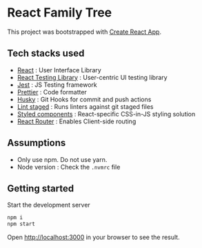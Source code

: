 # React Family Tree

This project was bootstrapped with [Create React App](https://github.com/facebook/create-react-app).

## Tech stacks used

- [React](https://react.dev/) : User Interface Library
- [React Testing Library](https://testing-library.com/) : User-centric UI testing library
- [Jest](https://jestjs.io/) : JS Testing framework
- [Prettier](https://prettier.io/) : Code formatter
- [Husky](https://typicode.github.io/husky/#/) : Git Hooks for commit and push actions
- [Lint staged](https://github.com/okonet/lint-staged) : Runs linters against git staged files
- [Styled components](https://styled-components.com/) : React-specific CSS-in-JS styling solution
- [React Router](https://reactrouter.com/en/main) : Enables Client-side routing

## Assumptions

- Only use npm. Do not use yarn.
- Node version : Check the `.nvmrc` file

## Getting started

Start the development server

```bash
npm i
npm start
```

Open [http://localhost:3000](http://localhost:3000) in your browser to see the result.
